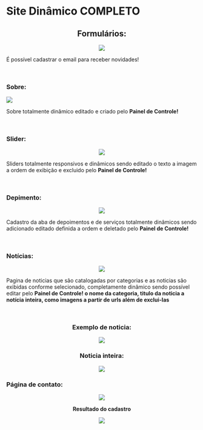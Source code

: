 <h1>Site Dinâmico COMPLETO</h1>
<div align='center'>
  <h2>Formulários: </h2>
  <img src='https://github.com/micher12/site_dinamico/assets/84326814/66bf9ad2-a9a3-4183-b95f-dc5e60f3b60a'>
</div>
<p>É possível cadastrar o email para receber novidades!</p>
<br/>

<h3>Sobre: </h3>
<img src='https://github.com/micher12/site_dinamico/assets/84326814/73da031d-0c9e-49e8-8e6f-964b05a63c26'>
<p>Sobre totalmente dinâmico editado e criado pelo <b>Painel de Controle!</b></p>
<br/>

<h3>Slider:</h3>
<div align='center'>
  <img src='https://github.com/micher12/site_dinamico/assets/84326814/5f2d59fd-1ae1-432a-b7c7-23fd5e3cbe42'>
</div>
<p>Sliders totalmente responsivos e dinâmicos sendo editado o texto a imagem a ordem de exibição e excluido pelo <b>Painel de Controle!</b></p>
<br/>

<h3>Depimento:</h3>
<div align='center'>
  <img src='https://github.com/micher12/site_dinamico/assets/84326814/b3f41730-9e1e-43d0-913c-ed29bb6b1bb2'>  
</div>
<p>Cadastro da aba de depoimentos e de serviços totalmente dinâmicos sendo adicionado editado definida a ordem e deletado pelo <b>Painel de Controle!</b> </p>
<br/>

<h3>Notícias: </h3>
<div align='center'>
  <img src='https://github.com/micher12/site_dinamico/assets/84326814/7baa1ce9-fdcb-4075-9342-a8d84ae7b4bc'>
</div>
<p>Pagina de noticias que são catalogadas por categorias e as noticias são exibidas conforme selecionado, completamente dinâmico sendo possível editar pelo <b>Painel de Controle!<b/> o nome da categoria, titulo da noticia a notícia inteira, como imagens a partir de urls além de exclui-las </p>
<br/>
<div align='center'>
  <h3>Exemplo de noticia: </h3>
  <img src='https://github.com/micher12/site_dinamico/assets/84326814/37094266-6c25-455d-aa95-66850dc72f6d'> 
  <h3>Noticia inteira: </h3>
  <img src='https://github.com/micher12/site_dinamico/assets/84326814/c532714a-9c93-4c16-be1c-b26586ba10d3'>

</div>



<h3>Página de contato:</h3>
<div align='center'>
  <img src='https://github.com/micher12/site_dinamico/assets/84326814/1c0b7a1c-f364-49d8-8ef3-943f6886bd37'>
  <br/>
  <p>Resultado do cadastro</p>
  <img src='https://github.com/micher12/site_dinamico/assets/84326814/6a5fb4c9-16c4-4ad0-94a1-ac2d5cb91a6a'>
</div>
<br/>











